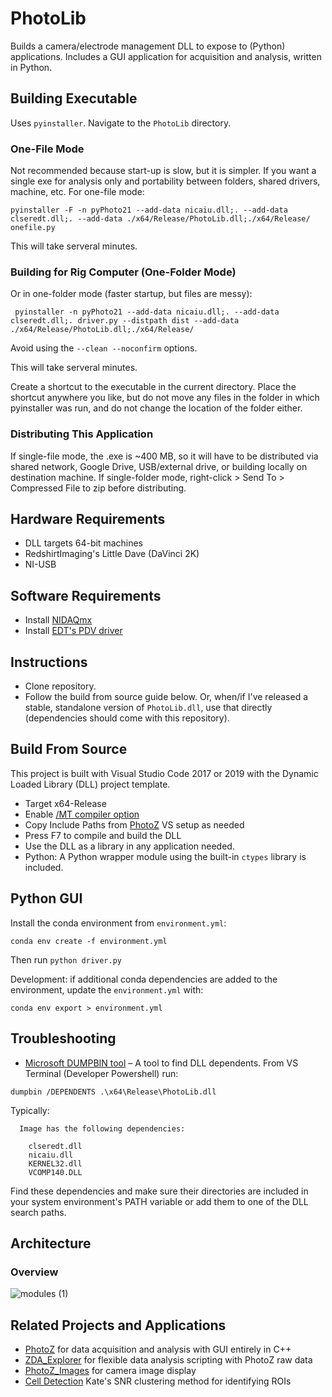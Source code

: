 # PhotoLib
Builds a camera/electrode management DLL to expose to (Python) applications. Includes a GUI application for acquisition and analysis, written in Python.

## Building Executable
Uses `pyinstaller`. Navigate to the `PhotoLib` directory.

### One-File Mode
Not recommended because start-up is slow, but it is simpler. If you want a single exe for analysis only and portability between folders, shared drivers, machine, etc. For one-file mode:
```
pyinstaller -F -n pyPhoto21 --add-data nicaiu.dll;. --add-data clseredt.dll;. --add-data ./x64/Release/PhotoLib.dll;./x64/Release/ onefile.py
```

This will take serveral minutes. 

### Building for Rig Computer (One-Folder Mode)
Or in one-folder mode (faster startup, but files are messy):
```
 pyinstaller -n pyPhoto21 --add-data nicaiu.dll;. --add-data clseredt.dll;. driver.py --distpath dist --add-data ./x64/Release/PhotoLib.dll;./x64/Release/
 ```

Avoid using the `--clean --noconfirm` options.

This will take serveral minutes. 

Create a shortcut to the executable in the current directory. Place the shortcut anywhere you like, but do not move any files in the folder in which pyinstaller was run, and do not change the location of the folder either.

### Distributing This Application

If single-file mode, the .exe is ~400 MB, so it will have to be distributed via shared network, Google Drive, USB/external drive, or building locally on destination machine.
If single-folder mode, right-click > Send To > Compressed File to zip before distributing.

## Hardware Requirements
- DLL targets 64-bit machines
- RedshirtImaging's Little Dave (DaVinci 2K)
- NI-USB

## Software Requirements
- Install [NIDAQmx](https://www.ni.com/en-us/support/downloads/drivers/download.ni-daqmx.html#382067)
- Install [EDT's PDV driver](https://edt.com/updates/)

## Instructions

- Clone repository. 
- Follow the build from source guide below. Or, when/if I've released a stable, standalone version of `PhotoLib.dll`, use that directly (dependencies should come with this repository).

## Build From Source
This project is built with Visual Studio Code 2017 or 2019 with the Dynamic Loaded Library (DLL) project template.
- Target x64-Release
- Enable [/MT compiler option](https://docs.microsoft.com/en-us/cpp/build/reference/md-mt-ld-use-run-time-library?view=msvc-160)
- Copy Include Paths from [PhotoZ](https://github.com/john-judge/PhotoZ_upgrades.git) VS setup as needed
- Press F7 to compile and build the DLL
- Use the DLL as a library in any application needed. 
- Python: A Python wrapper module using the built-in `ctypes` library is included.

## Python GUI
Install the conda environment from `environment.yml`:
```
conda env create -f environment.yml
```
Then run `python driver.py`

Development: if additional conda dependencies are added to the environment, update the  `environment.yml` with:
```
conda env export > environment.yml
```


## Troubleshooting
- [Microsoft DUMPBIN tool](https://docs.microsoft.com/en-us/cpp/build/reference/dependents?view=msvc-160) – A tool to find DLL dependents.
From VS Terminal (Developer Powershell) run:
```
dumpbin /DEPENDENTS .\x64\Release\PhotoLib.dll
```
Typically:
```
  Image has the following dependencies:

    clseredt.dll
    nicaiu.dll
    KERNEL32.dll
    VCOMP140.DLL
```
Find these dependencies and make sure their directories are included in your system environment's PATH variable or add them to one of the DLL search paths.

## Architecture
### Overview
![modules (1)](https://user-images.githubusercontent.com/40705003/129975800-95b877ed-b8da-46f5-83bb-48e716169ebb.png)


## Related Projects and Applications
- [PhotoZ](https://github.com/john-judge/PhotoZ_upgrades.git) for data acquisition and analysis with GUI entirely in C++
- [ZDA_Explorer](https://github.com/john-judge/ZDA_Explorer.git) for flexible data analysis scripting with PhotoZ raw data
- [PhotoZ_Images](https://github.com/john-judge/PhotoZ_Image.git) for camera image display
- [Cell Detection](https://github.com/ksscheuer/ROI_Identification.git) Kate's SNR clustering method for identifying ROIs
